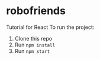 # robofriends
Tutorial for React
To run the project: 

1. Clone this repo
2. Run `npm install`
3. Run `npm start`
